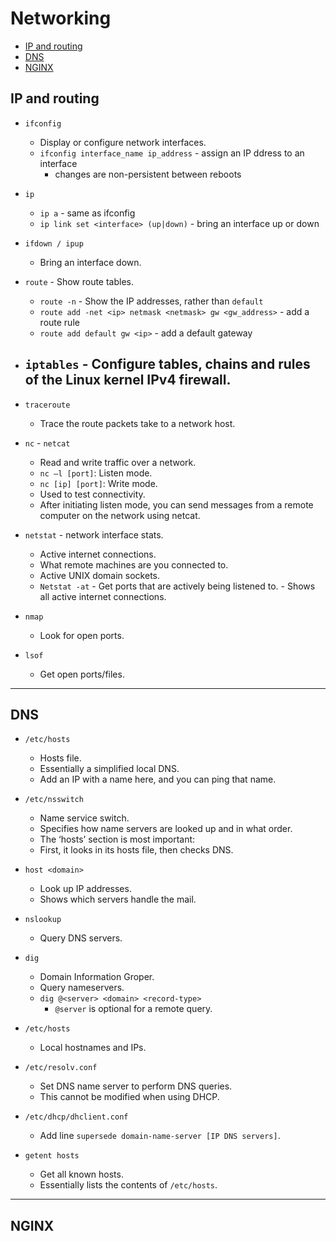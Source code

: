 # Networking

- [IP and routing](#ip-and-routing)
- [DNS](#DNS)
- [NGINX](#NGINX)

## IP and routing 
- `ifconfig`
    - Display or configure network interfaces.
    - `ifconfig interface_name ip_address` - assign an IP ddress to an interface
        - changes are non-persistent between reboots

- `ip`
    - `ip a` - same as ifconfig
    - `ip link set <interface> (up|down)` - bring an interface up or down 
    
- `ifdown / ipup`
    - Bring an interface down.

- `route` - Show route tables.
    - `route -n` - Show the IP addresses, rather than `default`
    - `route add -net <ip> netmask <netmask> gw <gw_address>` - add a route rule
    - `route add default gw <ip>` - add a default gateway


- `iptables` - Configure tables, chains and rules of the Linux kernel IPv4 firewall.
    -

- `traceroute`
    - Trace the route packets take to a network host.



- `nc` - `netcat`
    - Read and write traffic over a network.
    - `nc –l [port]`: Listen mode.
    - `nc [ip] [port]`: Write mode.
    - Used to test connectivity.
    - After initiating listen mode, you can send messages from a remote computer on the network using netcat.


- `netstat` - network interface stats.
    - Active internet connections.
    - What remote machines are you connected to.
    - Active UNIX domain sockets.
    - `Netstat -at`
            - Get ports that are actively being listened to.
            - Shows all active internet connections.

- `nmap`
    - Look for open ports.

- `lsof`
    - Get open ports/files.

---

## DNS

- `/etc/hosts`
    - Hosts file.
    - Essentially a simplified local DNS.
    - Add an IP with a name here, and you can ping that name.

- `/etc/nsswitch`
    - Name service switch.
    - Specifies how name servers are looked up and in what order.
    - The ‘hosts’ section is most important:
    - First, it looks in its hosts file, then checks DNS.


- `host <domain>`
    - Look up IP addresses.
    - Shows which servers handle the mail.

- `nslookup`
    - Query DNS servers.

- `dig`
    - Domain Information Groper.
    - Query nameservers.
    - `dig @<server> <domain> <record-type>`
        - `@server` is optional for a remote query.
    
- `/etc/hosts`
    - Local hostnames and IPs.

- `/etc/resolv.conf`
    - Set DNS name server to perform DNS queries.
    - This cannot be modified when using DHCP.

- `/etc/dhcp/dhclient.conf`
    - Add line `supersede domain-name-server [IP DNS servers]`.

- `getent hosts`
    - Get all known hosts.
    - Essentially lists the contents of `/etc/hosts`.

---

## NGINX
